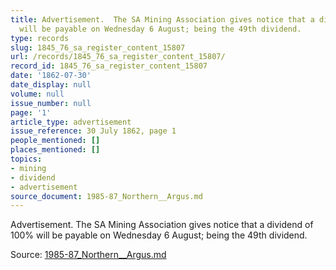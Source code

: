 ```yaml
---
title: Advertisement.  The SA Mining Association gives notice that a dividend of 100%
  will be payable on Wednesday 6 August; being the 49th dividend.
type: records
slug: 1845_76_sa_register_content_15807
url: /records/1845_76_sa_register_content_15807/
record_id: 1845_76_sa_register_content_15807
date: '1862-07-30'
date_display: null
volume: null
issue_number: null
page: '1'
article_type: advertisement
issue_reference: 30 July 1862, page 1
people_mentioned: []
places_mentioned: []
topics:
- mining
- dividend
- advertisement
source_document: 1985-87_Northern__Argus.md
---
```


Advertisement.  The SA Mining Association gives notice that a dividend of 100% will be payable on Wednesday 6 August; being the 49th dividend.

Source: [1985-87_Northern__Argus.md](/downloads/markdown/1985-87_Northern__Argus.md)
